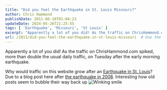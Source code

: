 ```yaml
---
title: "Did you feel the Earthquake in St. Louis Missouri?"
author: Chris Hammond
publishDate: 2011-06-10T01:04:23
updateDate: 2024-05-26T21:25:55
tags: [ 'Earthquake', 'Missouri', 'St Louis' ]
excerpt: "Apparently a lot of you did! As the traffic on ChrisHammond.com spiked, more than double the usual daily traffic, on Tuesday after the early morning earthquake.  Why would traffic on this website grow after an Earthquake in St. Louis? Due to a blog post here after the earthquake in 2008. Interesting how old posts seem to bubble their way back up  "
url: /2011/did-you-feel-the-earthquake-in-st-louis-missouri  # Use the generated URL with year
---
```

<p>Apparently a lot of you did! As the traffic on ChrisHammond.com spiked, more than double the usual daily traffic, on Tuesday after the early morning earthquake.</p>  <p>Why would traffic on this website grow after an <a href="https://www.chrishammond.com/blog/itemid/1159/earthquake-in-st-louis-mo" target="_blank">Earthquake in St. Louis</a>? Due to a blog post here after <a href="https://www.chrishammond.com/blog/itemid/1159/earthquake-in-st-louis-mo" target="_blank">the earthquake in 2008</a>. Interesting how old posts seem to bubble their way back up <img alt="Winking smile" class="wlEmoticon wlEmoticon-winkingsmile" src="/assets/images/PublishThumbnails//Windows-Live-Writer/aa3f80237a68_135A8/wlEmoticon-winkingsmile_2.png" style="border-style: none;" /></p> 
